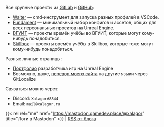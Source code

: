 Все крупные проекты из [GitLab] и [GitHub]:

- [Waiter] — cmd-инструмент для запуска разных профилей в VSCode.
- [Fundament] — минимальный набор конфигов и ассетов, общих для всех персональных проектов на Unreal Engine.
- [ВГУИТ][VSUET] — проекты времён учёбы во ВГУИТ, которые могут кому-нибудь понадобиться.
- [Skillbox] — проекты времён учёбы в Skillbox, которые тоже могут кому-нибудь понадобиться.

Разные личные страницы:

- [Портфолио][Portfolio] разработчика игр на Unreal Engine
- Возможно, даже, [перевод моего сайта](https://gitlocalize.com/repo/8169) на другие языки через GitLocalize

Связаться можно через:

- Discord: `Xalagor#8844`
- Email: `mail@xalagor.ru`

{{< rel rel="me" href="https://mastodon.gamedev.place/@xalagor" title="Логи в Mastodon" >}} | [RSS от блога][RSS]

[GitHub]: https://github.com/xalagor
[GitLab]: https://gitlab.com/xalagor
[Waiter]: https://github.com/xalagor/waiter
[Fundament]: https://gitlab.com/xalagor/fundament
[VSUET]: https://gitlab.com/education-vsuet
[Skillbox]: https://gitlab.com/skillbox-xalagor
[Portfolio]: https://xalagor.github.io/docs/ru/portfolio/
[RSS]: https://xalagor.github.io/docs/ru/index.xml